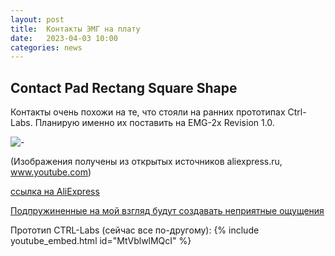 ```yaml
---
layout: post
title:  Контакты ЭМГ на плату
date:   2023-04-03 10:00
categories: news
---
```



## Contact Pad Rectang Square Shape

Контакты очень похожи на те, что стояли на ранних прототипах Ctrl-Labs. Планирую именно их поставить на EMG-2x Revision 1.0.

![-](https://i.ibb.co/3Rj21NV/Rectang-Pad.png)

(Изображения получены из открытых источников aliexpress.ru, www.youtube.com)

[ссылка на AliExpress](https://aliexpress.ru/item/1005002823367992.html?spm=a2g2w.orderdetail.0.0.7fdd4aa6eCHrLW&sku_id=12000022352288017)

[Подпружиненные на мой взгляд будут создавать неприятные ощущения](https://aliexpress.ru/item/4001026478791.html?spm=a2g2w.orderdetail.0.0.20134aa6Xs9T2X&sku_id=10000013569441464)

Прототип CTRL-Labs (сейчас все по-другому):
{% include youtube_embed.html id="MtVblwlMQcI" %}
